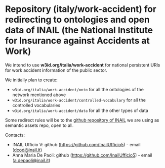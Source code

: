 Repository (italy/work-accident) for redirecting to ontologies and open data of INAIL (the National Institute for Insurance against Accidents at Work) 
===================

We intend to use **w3id.org/italia/work-accident** for national persistent URIs for work accident information of the public sector.

We initially plan to create:
+ `w3id.org/italia/work-accident/onto` for all the ontologies of the network mentioned above
+ `w3id.org/italia/work-accident/controlled-vocabulary` for all the controlled vocabularies
+ `w3id.org/italia/work-accident/data` for all the other types of data


Some redirect rules will be to the [github repository of INAIL](https://github.com/InailUfficio5/inail-ndc) we are using as semantic assets repo, open to all.

Contacts:

+ INAIL Ufficio V: github (https://github.com/InailUfficio5) - email (dcod@inail.it)
+ Anna Maria De Paoli: github (https://github.com/InailUfficio5) - email (a.depaoli@inail.it)
